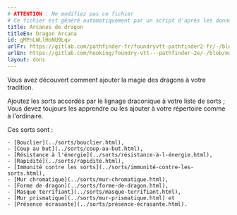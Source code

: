 ```yaml
---
# ATTENTION : Ne modifiez pas ce fichier
# Ce fichier est généré automatiquement par un script d'après les données du module Foundry VTT officiel et de sa traduction
title: Arcanes de dragon
titleEn: Dragon Arcana
id: gMPnLWLlHoNU9Lqv
urlFr: https://gitlab.com/pathfinder-fr/foundryvtt-pathfinder2-fr/-/blob/master/data/feats/gMPnLWLlHoNU9Lqv.htm
urlEn: https://gitlab.com/hooking/foundry-vtt---pathfinder-2e/-/blob/master/packs/data/feats.db/dragon-arcana.json
layout: dons
---
```

Vous avez découvert comment ajouter la magie des dragons à votre tradition.

Ajoutez les sorts accordés par le lignage draconique à votre liste de sorts ; Vous devez toujours les apprendre ou les ajouter à votre répertoire comme à l'ordinaire.

Ces sorts sont :

    - [Bouclier](../sorts/bouclier.html),
    - [Coup au but](../sorts/coup-au-but.html),
    - [Résistance à l'énergie](../sorts/résistance-à-l-énergie.html),
    - [Rapidité](../sorts/rapidité.html),
    - [Immunité contre les sorts](../sorts/immunité-contre-les-sorts.html),
    - [Mur chromatique](../sorts/mur-chromatique.html),
    - [Forme de dragon](../sorts/forme-de-dragon.html),
    - [Masque terrifiant](../sorts/masque-terrifiant.html),
    - [Mur prismatique](../sorts/mur-prismatique.html) et
    - [Présence écrasante](../sorts/présence-écrasante.html).
